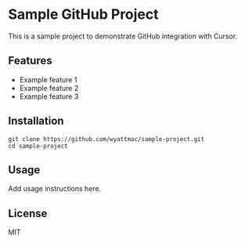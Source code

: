 # Sample GitHub Project

This is a sample project to demonstrate GitHub integration with Cursor.

## Features
- Example feature 1
- Example feature 2
- Example feature 3

## Installation
```
git clone https://github.com/wyattmac/sample-project.git
cd sample-project
```

## Usage
Add usage instructions here.

## License
MIT 